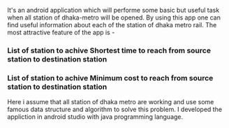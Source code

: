 It's an android application which will performe some basic but useful task when all station of dhaka-metro will be opened.
By using this app one can find useful information about each of the station of dhaka metro rail. The most attractive feature
of the app is - 

### List of station to achive Shortest time to reach from source station to destination station
### List of station to achive Minimum cost to reach from source station to destination station

Here i assume that all station of dhaka metro are working and use some famous data structure and algorithm to solve this 
problem. I developed the appliction in android studio with java programming language.
